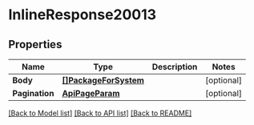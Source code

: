 # InlineResponse20013

## Properties

Name | Type | Description | Notes
------------ | ------------- | ------------- | -------------
**Body** | [**[]PackageForSystem**](PackageForSystem.md) |  | [optional] 
**Pagination** | [**ApiPageParam**](APIPageParam.md) |  | [optional] 

[[Back to Model list]](../README.md#documentation-for-models) [[Back to API list]](../README.md#documentation-for-api-endpoints) [[Back to README]](../README.md)


